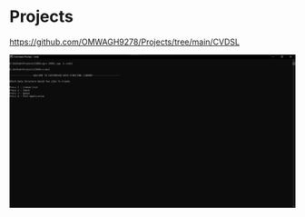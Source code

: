 # Projects

https://github.com/OMWAGH9278/Projects/tree/main/CVDSL

![Run CVDSL](Images/opening_cvdsl.jpg)
